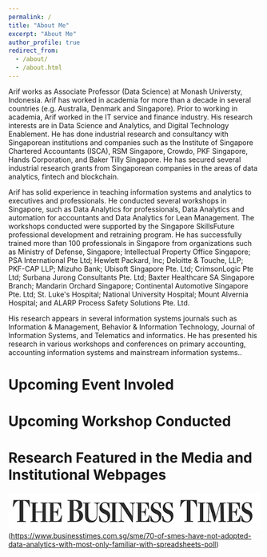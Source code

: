 ```yaml
---
permalink: /
title: "About Me"
excerpt: "About Me"
author_profile: true
redirect_from: 
  - /about/
  - /about.html
---
```


Arif works as Associate Professor (Data Science) at Monash Universty, Indonesia. Arif has worked in academia for more than a decade in several countries (e.g. Australia, Denmark and Singapore). Prior to working in academia, Arif worked in the IT service and finance industry. His research interests are in Data Science and Analytics, and Digital Technology Enablement. He has done industrial research and consultancy with Singaporean institutions and companies such as the Institute of Singapore Chartered Accountants (ISCA), RSM Singapore, Crowdo, PKF Singapore, Hands Corporation, and Baker Tilly Singapore. He has secured several industrial research grants from Singaporean companies in the areas of data analytics, fintech and blockchain.

Arif has solid experience in teaching information systems and analytics to executives and professionals. He conducted several workshops in Singapore, such as Data Analytics for professionals, Data Analytics and automation for accountants and Data Analytics for Lean Management. The workshops conducted were supported by the Singapore SkillsFuture professional development and retraining program. He has successfully trained more than 100 professionals in Singapore from organizations such as Ministry of Defense, Singapore; Intellectual Property Office Singapore; PSA International Pte Ltd; Hewlett Packard, Inc; Deloitte & Touche, LLP; PKF-CAP LLP; Mizuho Bank; Ubisoft Singapore Pte. Ltd; CrimsonLogic Pte Ltd; Surbana Jurong Consultants Pte. Ltd; Baxter Healthcare SA Singapore Branch; Mandarin Orchard Singapore; Continental Automotive Singapore Pte. Ltd; St. Luke's Hospital; National University Hospital; Mount Alvernia Hospital; and ALARP Process Safety Solutions Pte. Ltd. 

His research appears in several information systems journals such as Information & Management, Behavior & Information Technology, Journal of Information Systems, and Telematics and informatics. He has presented his research in various workshops and conferences on primary accounting, accounting information systems and mainstream information systems..

Upcoming Event Involed
======


Upcoming Workshop Conducted
======

Research Featured in the Media and Institutional Webpages
======
![Busines Time](/images/Media_BT.jpg)(https://www.businesstimes.com.sg/sme/70-of-smes-have-not-adopted-data-analytics-with-most-only-familiar-with-spreadsheets-poll)
